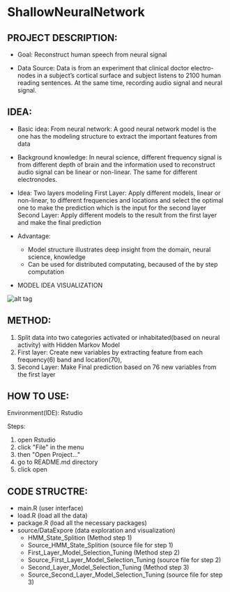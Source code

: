 # ShallowNeuralNetwork

## PROJECT DESCRIPTION:
* Goal: Reconstruct human speech from neural signal

* Data Source: Data is from an experiment that clinical doctor electro-nodes in a subject’s cortical surface and subject listens to 2100 human reading sentences. At the same time, recording audio signal and neural signal. 

## IDEA: 
* Basic idea: From neural network: A good neural network model is the one has the modeling structure to extract the important features from data
* Background knowledge: In neural science, different frequency signal is from different depth of brain and the information used to reconstruct audio signal can be linear or non-linear. The same for different electronodes.
* Idea: Two layers modeling
	First Layer: Apply different models, linear or non-linear, to different frequencies and locations and select the optimal one to make the prediction which is the input for the second layer
	Second Layer: Apply different models to the result from the first layer and make the final prediction
* Advantage:
  * Model structure illustrates deep insight from the domain, neural science, knowledge
  * Can be used for distributed computating, becaused of the by step computation

* MODEL IDEA VISUALIZATION 

![alt tag](https://cloud.githubusercontent.com/assets/14370804/22751570/80cd5cac-edfa-11e6-9dc9-36824fd312ae.png)


## METHOD: 
1. Split data into two categories activated or inhabitated(based on neural activity) with Hidden Markov Model
2. First layer: Create new variables by extracting feature from each frequency(6) band and location(70), 
3. Second Layer: Make Final prediction based on 76 new variables from the first layer
	

## HOW TO USE:
Environment(IDE): Rstudio

Steps:
1. open Rstudio
2. click "File" in the menu
3. then "Open Project..."
4. go to README.md directory
5. click open


## CODE STRUCTRE:
* main.R (user interface)
* load.R (load all the data)
* package.R (load all the necessary packages)
* source/DataExpore (data exploration and visualization)
  * HMM_State_Splition (Method step 1)
  * Source_HMM_State_Splition (source file for step 1)
  * First_Layer_Model_Selection_Tuning (Method step 2)
  * Source_First_Layer_Model_Selection_Tuning (source file for step 2)
  * Second_Layer_Model_Selection_Tuning (Method step 3)
  * Source_Second_Layer_Model_Selection_Tuning (source file for step 3)



